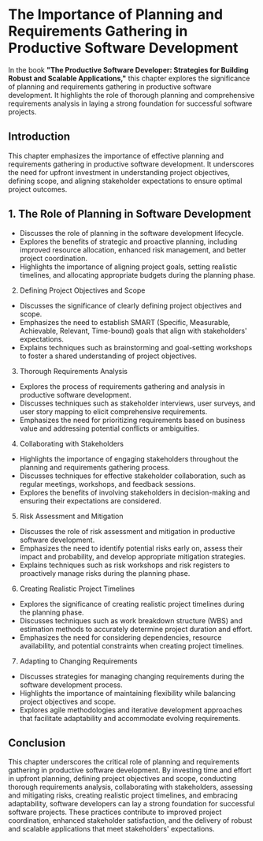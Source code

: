 The Importance of Planning and Requirements Gathering in Productive Software Development
=================================================================================================

In the book **"The Productive Software Developer: Strategies for Building Robust and Scalable Applications,"** this chapter explores the significance of planning and requirements gathering in productive software development. It highlights the role of thorough planning and comprehensive requirements analysis in laying a strong foundation for successful software projects.

Introduction
------------

This chapter emphasizes the importance of effective planning and requirements gathering in productive software development. It underscores the need for upfront investment in understanding project objectives, defining scope, and aligning stakeholder expectations to ensure optimal project outcomes.

1\. The Role of Planning in Software Development
-----------------------------------------------

* Discusses the role of planning in the software development lifecycle.
* Explores the benefits of strategic and proactive planning, including improved resource allocation, enhanced risk management, and better project coordination.
* Highlights the importance of aligning project goals, setting realistic timelines, and allocating appropriate budgets during the planning phase.

2. Defining Project Objectives and Scope

* Discusses the significance of clearly defining project objectives and scope.
* Emphasizes the need to establish SMART (Specific, Measurable, Achievable, Relevant, Time-bound) goals that align with stakeholders' expectations.
* Explains techniques such as brainstorming and goal-setting workshops to foster a shared understanding of project objectives.

3. Thorough Requirements Analysis

* Explores the process of requirements gathering and analysis in productive software development.
* Discusses techniques such as stakeholder interviews, user surveys, and user story mapping to elicit comprehensive requirements.
* Emphasizes the need for prioritizing requirements based on business value and addressing potential conflicts or ambiguities.

4. Collaborating with Stakeholders

* Highlights the importance of engaging stakeholders throughout the planning and requirements gathering process.
* Discusses techniques for effective stakeholder collaboration, such as regular meetings, workshops, and feedback sessions.
* Explores the benefits of involving stakeholders in decision-making and ensuring their expectations are considered.

5. Risk Assessment and Mitigation

* Discusses the role of risk assessment and mitigation in productive software development.
* Emphasizes the need to identify potential risks early on, assess their impact and probability, and develop appropriate mitigation strategies.
* Explains techniques such as risk workshops and risk registers to proactively manage risks during the planning phase.

6. Creating Realistic Project Timelines

* Explores the significance of creating realistic project timelines during the planning phase.
* Discusses techniques such as work breakdown structure (WBS) and estimation methods to accurately determine project duration and effort.
* Emphasizes the need for considering dependencies, resource availability, and potential constraints when creating project timelines.

7. Adapting to Changing Requirements

* Discusses strategies for managing changing requirements during the software development process.
* Highlights the importance of maintaining flexibility while balancing project objectives and scope.
* Explores agile methodologies and iterative development approaches that facilitate adaptability and accommodate evolving requirements.

Conclusion
----------

This chapter underscores the critical role of planning and requirements gathering in productive software development. By investing time and effort in upfront planning, defining project objectives and scope, conducting thorough requirements analysis, collaborating with stakeholders, assessing and mitigating risks, creating realistic project timelines, and embracing adaptability, software developers can lay a strong foundation for successful software projects. These practices contribute to improved project coordination, enhanced stakeholder satisfaction, and the delivery of robust and scalable applications that meet stakeholders' expectations.
